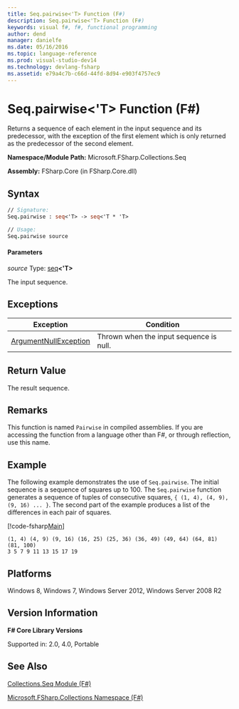 ```yaml
---
title: Seq.pairwise<'T> Function (F#)
description: Seq.pairwise<'T> Function (F#)
keywords: visual f#, f#, functional programming
author: dend
manager: danielfe
ms.date: 05/16/2016
ms.topic: language-reference
ms.prod: visual-studio-dev14
ms.technology: devlang-fsharp
ms.assetid: e79a4c7b-c66d-44fd-8d94-e903f4757ec9
---
```


# Seq.pairwise<'T> Function (F#)

Returns a sequence of each element in the input sequence and its predecessor, with the exception of the first element which is only returned as the predecessor of the second element.

**Namespace/Module Path:** Microsoft.FSharp.Collections.Seq

**Assembly:** FSharp.Core (in FSharp.Core.dll)


## Syntax

```fsharp
// Signature:
Seq.pairwise : seq<'T> -> seq<'T * 'T>

// Usage:
Seq.pairwise source
```

#### Parameters
*source*
Type: [seq](https://msdn.microsoft.com/library/2f0c87c6-8a0d-4d33-92a6-10d1d037ce75)**&lt;'T&gt;**


The input sequence.

## Exceptions

|Exception|Condition|
|----|----|
|[ArgumentNullException](https://msdn.microsoft.com/library/system.argumentnullexception.aspx)|Thrown when the input sequence is null.|

## Return Value

The result sequence.

## Remarks
This function is named `Pairwise` in compiled assemblies. If you are accessing the function from a language other than F#, or through reflection, use this name.

## Example

The following example demonstrates the use of `Seq.pairwise`. The initial sequence is a sequence of squares up to 100. The `Seq.pairwise` function generates a sequence of tuples of consecutive squares, `{ (1, 4), (4, 9), (9, 16) ... }`. The second part of the example produces a list of the differences in each pair of squares.

[!code-fsharp[Main](~/samples/snippets/fsharp/sequences/snippet18.fs)]

```
(1, 4) (4, 9) (9, 16) (16, 25) (25, 36) (36, 49) (49, 64) (64, 81) (81, 100)
3 5 7 9 11 13 15 17 19
```

## Platforms
Windows 8, Windows 7, Windows Server 2012, Windows Server 2008 R2


## Version Information
**F# Core Library Versions**

Supported in: 2.0, 4.0, Portable

## See Also
[Collections.Seq Module &#40;F&#35;&#41;](Collections.Seq-Module-%5BFSharp%5D.md)

[Microsoft.FSharp.Collections Namespace &#40;F&#35;&#41;](Microsoft.FSharp.Collections-Namespace-%5BFSharp%5D.md)
